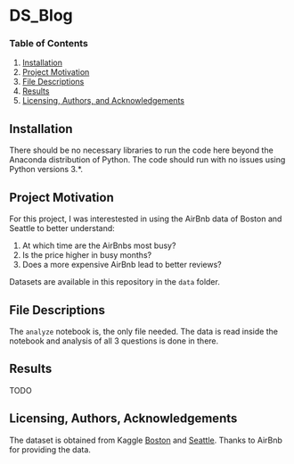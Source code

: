 # DS_Blog
### Table of Contents

1. [Installation](#installation)
2. [Project Motivation](#motivation)
3. [File Descriptions](#files)
4. [Results](#results)
5. [Licensing, Authors, and Acknowledgements](#licensing)

## Installation <a name="installation"></a>

There should be no necessary libraries to run the code here beyond the Anaconda distribution of Python.  The code should run with no issues using Python versions 3.*.

## Project Motivation<a name="motivation"></a>

For this project, I was interestested in using the AirBnb data of Boston and Seattle to better understand:

1. At which time are the AirBnbs most busy?
2. Is the price higher in busy months?
3. Does a more expensive AirBnb lead to better reviews?

Datasets are available in this repository in the `data` folder.

## File Descriptions <a name="files"></a>

The `analyze` notebook is, the only file needed. The data is read inside the notebook and analysis of all 3 questions is done in there. 

## Results<a name="results"></a>

TODO

## Licensing, Authors, Acknowledgements<a name="licensing"></a>

The dataset is obtained from Kaggle [Boston](https://www.kaggle.com/datasets/airbnb/boston) and [Seattle](https://www.kaggle.com/datasets/airbnb/seattle). Thanks to AirBnb for providing the data.